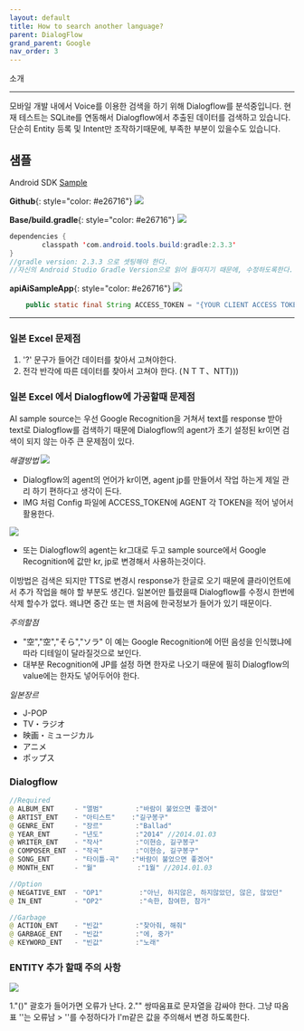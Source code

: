 ```yaml
---
layout: default
title: How to search another language?
parent: DialogFlow
grand_parent: Google
nav_order: 3
---
```


소개
<hr/>
모바일 개발 내에서 Voice를 이용한 검색을 하기 위해 Dialogflow를 분석중입니다. 
현재 테스트는 SQLite를 연동해서 Dialogflow에서 추출된 데이터를 검색하고 있습니다. 
단순히 Entity 등록 및 Intent만 조작하기때문에, 부족한 부분이 있을수도 있습니다. 

<br/>

<!-- 2018-07-25 -->

## 샘플
Android SDK [Sample](https://github.com/dialogflow/dialogflow-android-client)

__Github__{: style="color: #e26716"}
![](../../../../assets/images/dialogflw_resource/github_dialogflow_base.png)  <br/>

__Base/build.gradle__{: style="color: #e26716"}
![](../../../../assets/images/dialogflw_resource/github_dialogflow_build.png)  <br/>

~~~java
dependencies {
        classpath 'com.android.tools.build:gradle:2.3.3'
}
//gradle version: 2.3.3 으로 셋팅해야 한다. 
//자신의 Android Studio Gradle Version으로 읽어 들여지기 때문에, 수정하도록한다.
~~~

__apiAiSampleApp__{: style="color: #e26716"}
![](../../../../assets/images/dialogflw_resource/github_dialogflow_config.png)  <br/>

~~~java
    public static final String ACCESS_TOKEN = "{YOUR CLIENT ACCESS TOKEN}";
~~~
<hr/>


### 일본 Excel 문제점
1. '?' 문구가 들어간 데이터를 찾아서 고쳐야한다. 
2. 전각 반각에 따른 데이터를 찾아서 고쳐야 한다. (ＮＴＴ、NTT)))

### 일본 Excel 에서 Dialogflow에 가공할때 문제점
AI sample source는 우선 Google Recognition을 거쳐서 text를 response 받아 text로 Dialogflow를 검색하기 때문에 
Dialogflow의 agent가 초기 설정된 kr이면 검색이 되지 않는 아주 큰 문제점이 있다.


_해결방법_
![](../../../../assets/images/dialogflw_resource/langdiff/config.png)  <br/>
- Dialogflow의 agent의 언어가 kr이면, agent jp를 만들어서 작업 하는게 제일 관리 하기 편하다고 생각이 든다. 
- IMG 처럼 Config 파일에 ACCESS_TOKEN에 AGENT 각 TOKEN을 적어 넣어서 활용한다. 

![](../../../../assets/images/dialogflw_resource/langdiff/AiService.png)  <br/>
- 또는 Dialogflow의 agent는 kr그대로 두고 sample source에서 Google Recognition에 값만 kr, jp로 변경해서 사용하는것이다. 

이방법은 검색은 되지만 TTS로 변경시 response가 한글로 오기 때문에 클라이언트에서 추가 작업을 해야 할 부분도 생긴다. 
일본어만 틀렸을때 Dialogflow를 수정시 한번에 삭제 할수가 없다. 왜냐면 중간 또는 맨 처음에 한국정보가 들어가 있기 때문이다. 

_주의할점_
- "空","空","そら","ソラ" 이 예는 Google Recognition에 어떤 음성을 인식했냐에 따라 디테일이 달라질것으로 보인다. 
- 대부분 Recognition에 JP를 설정 하면 한자로 나오기 때문에 필히 Dialogflow의 value에는 한자도 넣어두어야 한다. 


_일본장르_
- J-POP
- TV・ラジオ
- 映画・ミュージカル
- アニメ
- ポップス

### Dialogflow
~~~java
//Required 
@ ALBUM_ENT     - "앨범"        :"바람이 불었으면 좋겠어"
@ ARTIST_ENT    - "아티스트"    :"길구봉구"
@ GENRE_ENT     - "장르"        :"Ballad"
@ YEAR_ENT      - "년도"        :"2014" //2014.01.03
@ WRITER_ENT    - "작사"        :"이현승, 길구봉구"
@ COMPOSER_ENT  - "작곡"        :"이현승, 길구봉구"
@ SONG_ENT      - "타이틀-곡"   :"바람이 불었으면 좋겠어"
@ MONTH_ENT     - "월"          :"1월" //2014.01.03

//Option
@ NEGATIVE_ENT  - "OP1"         :"아닌, 하지않은, 하지않았던, 않은, 않았던"
@ IN_ENT        - "OP2"         :"속한, 참여한, 참가"

//Garbage
@ ACTION_ENT    - "빈값"        :"찾아줘, 해줘"
@ GARBAGE_ENT   - "빈값"        :"에, 중가"
@ KEYWORD_ENT   - "빈값"        :"노래"

~~~


### ENTITY 추가 할때 주의 사항
![](../../../../assets/images/dialogflw_resource/langdiff/entitys_add.png)  <br/>

1."()" 괄호가 들어가면 오류가 난다. 
2."" 쌍따움표로 문자열을 감싸야 한다. 그냥 따옴표 ''는 오류남 > ''를 수정하다가 I'm같은 값을 주의해서 변경 하도록한다. 
